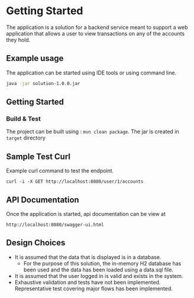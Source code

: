 # Getting Started

The application is a solution for a backend service meant to support a web application that allows a user to view transactions on any of the accounts they hold.


## Example usage

The application can be started using IDE tools or using command line.

```sh
java -jar solution-1.0.0.jar
```

## Getting Started

### Build & Test

The project can be built using :  `mvn clean package`.
The jar is created in `target` directory

## Sample Test Curl

Example curl command to test the endpoint.

`curl -i -X GET http://localhost:8080/user/1/accounts`

## API Documentation

Once the application is started, api documentation can be view at

`http://localhost:8080/swagger-ui.html`

## Design Choices 

* It is assumed that the data that is displayed is in a database.
    * For the purpose of this solution, the in-memory H2 database has been used and the data has been loaded using a data.sql file.
* It is assumed that the user logged in is valid and exists in the system.
* Exhaustive validation and tests have not been implemented. Representative test covering major flows has been implemented.
